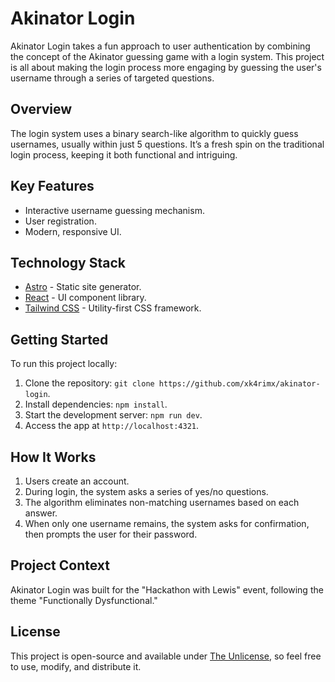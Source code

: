# Akinator Login

Akinator Login takes a fun approach to user authentication by combining the concept of the Akinator guessing game with a login system. This project is all about making the login process more engaging by guessing the user's username through a series of targeted questions.

## Overview

The login system uses a binary search-like algorithm to quickly guess usernames, usually within just 5 questions. It’s a fresh spin on the traditional login process, keeping it both functional and intriguing.

## Key Features

-   Interactive username guessing mechanism.
-   User registration.
-   Modern, responsive UI.

## Technology Stack

-   [Astro](https://astro.build/) - Static site generator.
-   [React](https://reactjs.org/) - UI component library.
-   [Tailwind CSS](https://tailwindcss.com/) - Utility-first CSS framework.

## Getting Started

To run this project locally:

1. Clone the repository: `git clone https://github.com/xk4rimx/akinator-login`.
2. Install dependencies: `npm install`.
3. Start the development server: `npm run dev`.
4. Access the app at `http://localhost:4321`.

## How It Works

1. Users create an account.
2. During login, the system asks a series of yes/no questions.
3. The algorithm eliminates non-matching usernames based on each answer.
4. When only one username remains, the system asks for confirmation, then prompts the user for their password.

## Project Context

Akinator Login was built for the "Hackathon with Lewis" event, following the theme "Functionally Dysfunctional."

## License

This project is open-source and available under [The Unlicense](https://unlicense.org/), so feel free to use, modify, and distribute it.
